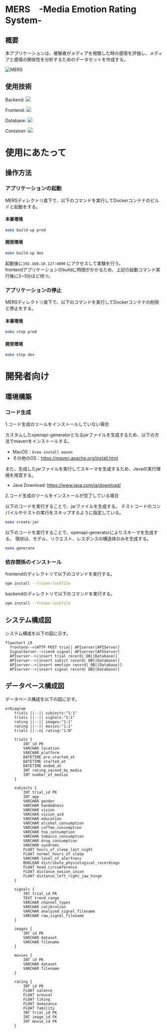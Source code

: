# MERS　-Media Emotion Rating System-
## 概要
本アプリケーションは、被験者がメディアを視聴した時の感情を評価し、メディアと感情の関係性を分析するためのデータセットを作成する。

![MERS](https://github.com/ISDL-dev/MERS/assets/119837395/c7d5824b-37b0-4a81-a48d-f272b476bb4e)

## 使用技術
Backend: <img src="https://img.shields.io/badge/-Go-76E1FE.svg?logo=go&style=plastic"> 

Frontend: <img src="https://img.shields.io/badge/-React-61DAFB.svg?logo=react&style=plastic">

Database: <img src="https://img.shields.io/badge/-Mysql-4479A1.svg?logo=mysql&style=plastic">

Container: <img src="https://img.shields.io/badge/-Docker-1488C6.svg?logo=docker&style=plastic">

# 使用にあたって
## 操作方法
### アプリケーションの起動
MERSディレクトリ直下で、以下のコマンドを実行してDockerコンテナのビルドと起動をする。
#### 本番環境
```bash
make build-up prod
```

#### 開発環境
```bash
make build-up dev
```

起動後に`192.168.10.127:4000` にアクセスして実験を行う。  
frontendアプリケーションのbuildに時間がかかるため、上記の起動コマンド実行後に2~3分ほど待つ。

### アプリケーションの停止
MERSディレクトリ直下で、以下のコマンドを実行してDockerコンテナの削除と停止をする。
#### 本番環境
```bash
make stop prod
```

#### 開発環境
```bash
make stop dev
```

# 開発者向け
## 環境構築
### コード生成
1.コード生成のツールをインストールしていない場合

カスタムしたopenapi-generatorとなるjarファイルを生成するため、以下の方法でmavenをインストールする。
- MacOS：`brew install maven`  
- その他のOS：https://maven.apache.org/install.html

また、生成したjarファイルを実行してスキーマを生成するため、Javaの実行環境を用意する。  
- Java Download: https://www.java.com/ja/download/


2.コード生成のツールをインストールが完了している場合

以下のコードを実行することで、jarファイルを生成する。
テストコードのコンパイルやテストの実行をスキップするように指定している。  
```bash
make create-jar
```

以下のコードを実行することで、openapi-generatorによりスキーマを生成する。
現状は、モデル、リクエスト、レスポンスの構造体のみを生成する。  
```bash
make generate
```

### 依存関係のインストール
frontendのディレクトリで以下のコマンドを実行する。
```bash
npm install --frozen-lockfile
```

backendのディレクトリで以下のコマンドを実行する。
```bash
npm install --frozen-lockfile
```

## システム構成図
システム構成を以下の図に示す。
```mermaid
flowchart LR
  frontend-->|HTTP POST trial| APIserver[APIServer]
  SignalServer-->|send signal| APIserver[APIServer]
  APIserver-->|insert trial record| DB[(Database)]
  APIserver-->|insert subjct record| DB[(Database)]
  APIserver-->|insert emotion record| DB[(Database)]
  APIserver-->|insert signal record| DB[(Database)]
```

## データベース構成図
データベース構成を以下の図に示す。
```mermaid
erDiagram
    trials ||--|| subjects:"1:1"
    trials ||--|| signals:"1:1"
    rating ||--|| images:"1:1"
    rating ||--|| movies:"1:1"
    trials ||--o{ rating:"1:N"

    trials {
        INT id PK
        VARCHAR location
        VARCHAR platform
        DATETIME pre_started_at
        DATETIME started_at
        DATETIME ended_at
        INT rating_second_by_media
        INT number_of_medias
    }

    subjects {
        INT trial_id PK
        INT age
        VARCHAR gender
        VARCHAR handedness
        VARCHAR vision
        VARCHAR vision_aid
        VARCHAR education
        VARCHAR alcohol_consumption
        VARCHAR coffee_consumption
        VARCHAR tea_consumption
        VARCHAR tobacco_consumption
        VARCHAR drug_consumption
        VARCHAR syndroms
        FLOAT hours_of_sleep_last_night
        FLOAT normal_hours_of_sleep
        VARCHAR level_of_alertness
        BOOLEAN distribute_physiological_recordings
        FLOAT head_circumference
        FLOAT distance_nasion_inion
        FLOAT distance_left_right_jaw_hinge
    }

    signals {
        INT trial_id PK
        TEXT trend_range
        VARCHAR channel_types
        VARCHAR calibration
        VARCHAR analyzed_signal_filename
        VARCHAR raw_signal_filename
    }

    images {
        INT id PK
        VARCHAR dataset
        VARCHAR filename
    }

    movies {
        INT id PK
        VARCHAR dataset
        VARCHAR filename
    }

    rating {
        INT id PK
        FLOAT valence
        FLOAT arousal
        FLOAT liking
        FLOAT dominance
        FLOAT famility
        INT trial_id PK
        INT image_id FK
        INT movie_id FK
    }
```
